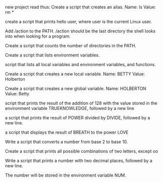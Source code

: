 new project
read thus:
Create a script that creates an alias. Name: ls Value: rm *

create a script that prints hello user, where user is the current Linux user.

Add /action to the PATH. /action should be the last directory the shell looks into when looking for a program.

Create a script that counts the number of directories in the PATH.

Create a script that lists environment variables.

script that lists all local variables and environment variables, and functions.

Create a script that creates a new local variable. Name: BETTY Value: Holberton

Create a script that creates a new global variable. Name: HOLBERTON Value: Betty

script that prints the result of the addition of 128 with the value stored in the environment variable TRUEKNOWLEDGE, followed by a new line

a script that prints the result of POWER divided by DIVIDE, followed by a new line.

a script that displays the result of BREATH to the power LOVE

Write a script that converts a number from base 2 to base 10.

Create a script that prints all possible combinations of two letters, except oo

Write a script that prints a number with two decimal places, followed by a new line.

The number will be stored in the environment variable NUM.
